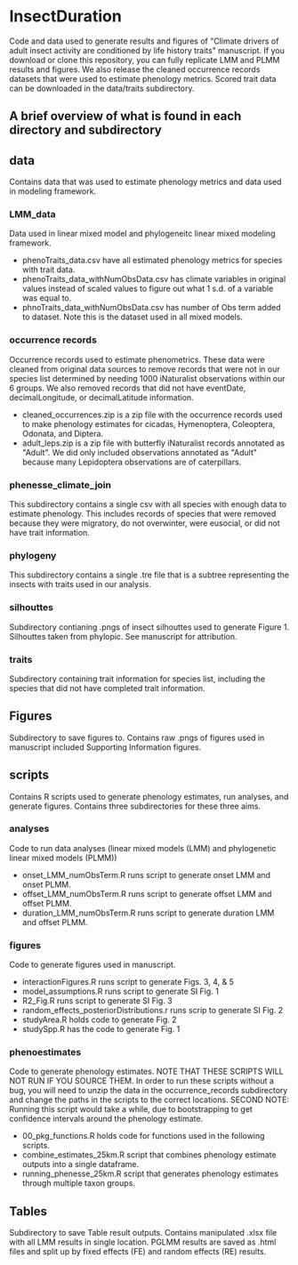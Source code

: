 # InsectDuration
Code and data used to generate results and figures of "Climate drivers of adult insect activity are conditioned by life history traits" manuscript.
If you download or clone this repository, you can fully replicate LMM and PLMM results and figures. We also release the cleaned occurrence records datasets that were used to estimate phenology metrics. Scored trait data can be downloaded in the data/traits subdirectory. 

## A brief overview of what is found in each directory and subdirectory

## data
Contains data that was used to estimate phenology metrics and data used in modeling framework.

### LMM_data
Data used in linear mixed model and phylogeneitc linear mixed modeling framework. 
- phenoTraits_data.csv have all estimated phenology metrics for species with trait data.
- phenoTraits_data_withNumObsData.csv has climate variables in original values instead of scaled values to figure out what 1 s.d. of a variable was equal to.
- phnoTraits_data_withNumObsData.csv has number of Obs term added to dataset. Note this is the dataset used in all mixed models.

### occurrence records
Occurrence records used to estimate phenometrics. These data were cleaned from original data sources to remove records that were not in our species list determined by needing 1000 iNaturalist observations within our 6 groups. We also removed records that did not have eventDate, decimalLongitude, or decimalLatitude information.
- cleaned_occurrences.zip is a zip file with the occurrence records used to make phenology estimates for cicadas, Hymenoptera, Coleoptera, Odonata, and Diptera. 
- adult_leps.zip is a zip file with butterfly iNaturalist records annotated as "Adult". We did only included observations annotated as "Adult" because many Lepidoptera observations are of caterpillars.

### phenesse_climate_join
This subdirectory contains a single csv with all species with enough data to estimate phenology. This includes records of species that were removed because they were migratory, do not overwinter, were eusocial, or did not have trait information.

### phylogeny
This subdirectory contains a single .tre file that is a subtree representing the insects with traits used in our analysis. 

### silhouttes
Subdirectory contianing .pngs of insect silhouttes used to generate Figure 1. Silhouttes taken from phylopic. See manuscript for attribution.

### traits
Subdirectory containing trait information for species list, including the species that did not have completed trait information.

## Figures
Subdirectory to save figures to. Contains raw .pngs of figures used in manuscript included Supporting Information figures. 

## scripts
Contains R scripts used to generate phenology estimates, run analyses, and generate figures. Contains three subdirectories for these three aims.

### analyses
Code to run data analyses (linear mixed models (LMM) and phylogenetic linear mixed models (PLMM))
- onset_LMM_numObsTerm.R runs script to generate onset LMM and onset PLMM.
- offset_LMM_numObsTerm.R runs script to generate offset LMM and offset PLMM.
- duration_LMM_numObsTerm.R runs script to generate duration LMM and offset PLMM.

### figures
Code to generate figures used in manuscript.
- interactionFigures.R runs script to generate Figs. 3, 4, & 5
- model_assumptions.R runs script to generate SI Fig. 1
- R2_Fig.R runs script to generate SI Fig. 3
- random_effects_posteriorDistributions.r runs scrip to generate SI Fig. 2
- studyArea.R holds code to generate Fig. 2
- studySpp.R has the code to generate Fig. 1

### phenoestimates
Code to generate phenology estimates. NOTE THAT THESE SCRIPTS WILL NOT RUN IF YOU SOURCE THEM. In order to run these scripts without a bug, you will need to unzip the data in the occurrence_records subdirectory and change the paths in the scripts to the correct locations. SECOND NOTE: Running this script would take a while, due to bootstrapping to get confidence intervals around the phenology estimate. 
- 00_pkg_functions.R holds code for functions used in the following scripts.
- combine_estimates_25km.R script that combines phenology estimate outputs into a single dataframe.
- running_phenesse_25km.R script that generates phenology estimates through multiple taxon groups. 

## Tables
Subdirectory to save Table result outputs. Contains manipulated .xlsx file with all LMM results in single location. PGLMM results are saved as .html files and split up by fixed effects (FE) and random effects (RE) results.


